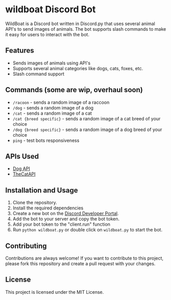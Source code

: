 # wildboat Discord Bot

WildBoat is a Discord bot written in Discord.py that uses several animal API's to send images of animals. The bot supports slash commands to make it easy for users to interact with the bot.

## Features

- Sends images of animals using API's
- Supports several animal categories like dogs, cats, foxes, etc.
- Slash command support

## Commands (some are wip, overhaul soon)

- `/racoon` - sends a random image of a raccoon
- `/dog` - sends a random image of a dog
- `/cat` - sends a random image of a cat
- `/cat {breed specific}` - sends a random image of a cat breed of your choice
- `/dog {breed specific}` - sends a random image of a dog breed of your choice
- `ping` - test bots responsiveness

## APIs Used

- [Dog API](https://dog.ceo/dog-api/)
- [TheCatAPI](https://thecatapi.com/)

## Installation and Usage

1. Clone the repository.
2. Install the required dependencies
3. Create a new bot on the [Discord Developer Portal](https://discord.com/developers/applications).
4. Add the bot to your server and copy the bot token.
5. Add your bot token to the "client.run" function
6. Run `python wildboat.py` or double click on `wildboat.py` to start the bot.

## Contributing

Contributions are always welcome! If you want to contribute to this project, please fork this repository and create a pull request with your changes.

## License

This project is licensed under the MIT License.
